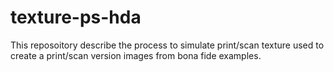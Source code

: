 # texture-ps-hda
This reposoitory describe the process to simulate print/scan texture used to create a print/scan version images from bona fide examples.
